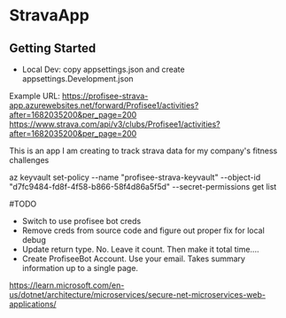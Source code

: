 # StravaApp

## Getting Started
- Local Dev: copy appsettings.json and create appsettings.Development.json 


Example URL: 
https://profisee-strava-app.azurewebsites.net/forward/Profisee1/activities?after=1682035200&per_page=200
https://www.strava.com/api/v3/clubs/Profisee1/activities?after=1682035200&per_page=200



This is an app I am creating to track strava data for my company's fitness challenges

az keyvault set-policy --name "profisee-strava-keyvault" --object-id "d7fc9484-fd8f-4f58-b866-58f4d86a5f5d" --secret-permissions get list

#TODO
- Switch to use profisee bot creds
- Remove creds from source code and figure out proper fix for local debug 
- Update return type. No. Leave it count. Then make it total time.... 
- Create ProfiseeBot Account. Use your email. Takes summary information up to a single page.  

https://learn.microsoft.com/en-us/dotnet/architecture/microservices/secure-net-microservices-web-applications/
